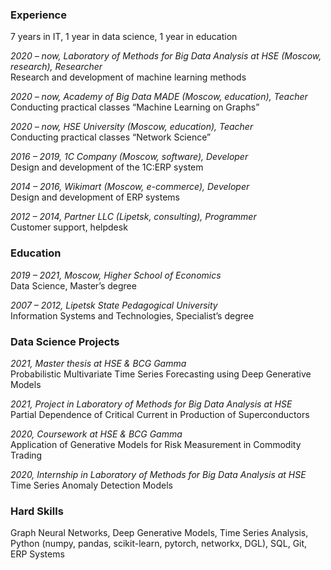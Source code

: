 ### Experience
7 years in IT, 1 year in data science, 1 year in education

*2020 – now, Laboratory of Methods for Big Data Analysis at HSE (Moscow, research), Researcher*\
Research and development of machine learning methods

*2020 – now, Academy of Big Data MADE (Moscow, education), Teacher*\
Conducting practical classes “Machine Learning on Graphs”

*2020 – now, HSE University (Moscow, education), Teacher*\
Conducting practical classes “Network Science”

*2016 – 2019, 1С Company (Moscow, software), Developer*\
Design and development of the 1C:ERP system

*2014 – 2016, Wikimart (Moscow, e-commerce), Developer*\
Design and development of ERP systems

*2012 – 2014, Partner LLC (Lipetsk, consulting), Programmer*\
Customer support, helpdesk

### Education
*2019 – 2021, Moscow, Higher School of Economics*\
Data Science, Master’s degree

*2007 – 2012, Lipetsk State Pedagogical University*\
Information Systems and Technologies, Specialist’s degree

### Data Science Projects
*2021, Master thesis at HSE & BCG Gamma*\
Probabilistic Multivariate Time Series Forecasting using Deep Generative Models

*2021, Project in Laboratory of Methods for Big Data Analysis at HSE*\
Partial Dependence of Critical Current in Production of Superconductors

*2020, Coursework at HSE & BCG Gamma*\
Application of Generative Models for Risk Measurement in Commodity Trading

*2020, Internship in Laboratory of Methods for Big Data Analysis at HSE*\
Time Series Anomaly Detection Models

### Hard Skills
Graph Neural Networks, Deep Generative Models, Time Series Analysis, Python (numpy, pandas, scikit-learn, pytorch, networkx, DGL), SQL, Git, ERP Systems


